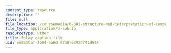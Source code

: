 ```yaml
---
content_type: resource
description: ''
file: null
file_location: /coursemedia/6-001-structure-and-interpretation-of-computer-programs-spring-2005/ee8839affb045a6d873864920741d944_rCqMiPk1BJE.vtt
file_type: application/x-subrip
resourcetype: Other
title: 3play caption file
uid: ee8839af-fb04-5a6d-8738-64920741d944
---
```


